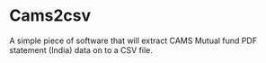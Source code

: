 # Cams2csv
A simple piece of software that will extract CAMS Mutual fund PDF statement (India) data on to a CSV file.
